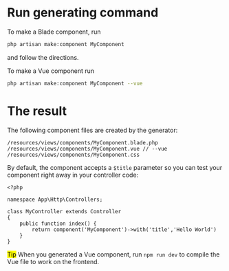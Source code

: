 # Run generating command

To make a Blade component, run

```sh
php artisan make:component MyComponent
```

and follow the directions.

To make a Vue component run

```sh
php artisan make:component MyComponent --vue
```

# The result

The following component files are created by the generator:

```
/resources/views/components/MyComponent.blade.php
/resources/views/components/MyComponent.vue // --vue
/resources/views/components/MyComponent.css
```

By default, the component accepts a `$title` parameter so you can test your component right away in your controller code:

```
<?php

namespace App\Http\Controllers;

class MyController extends Controller
{
    public function index() {
        return component('MyComponent')->with('title','Hello World')
    }
}
```

<mark>Tip</mark> When you generated a Vue component, run `npm run dev` to compile the Vue file to work on the frontend.
